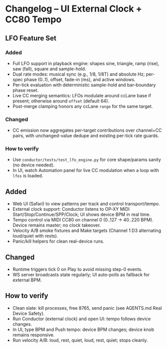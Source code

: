 # Changelog – UI External Clock + CC80 Tempo

## LFO Feature Set
### Added
- Full LFO support in playback engine: shapes sine, triangle, ramp (rise), saw (fall), square and sample-hold.
- Dual rate modes: musical sync (e.g., 1/8, 1/8T) and absolute Hz; per-spec phase (0..1), offset, fade-in (ms), and active windows.
- Per-tick evaluation with deterministic sample-hold and bar-boundary phase reset.
- Live CC merging semantics: LFOs modulate around ccLane base if present; otherwise around `offset` (default 64).
- Post-merge clamping honors any ccLane `range` for the same target.

### Changed
- CC emission now aggregates per-target contributions over channel+CC pairs, with unchanged-value dedupe and existing per-tick rate guards.

### How to verify
- Use `conductor/tests/test_lfo_engine.py` for core shape/params sanity (no device needed).
- In UI, watch Automation panel for live CC modulation when a loop with `lfos` is loaded.

## Added
- Web UI (Safari) to view patterns per track and control transport/tempo.
- External clock support: Conductor listens to OP‑XY MIDI Start/Stop/Continue/SPP/Clock; UI shows device BPM in real time.
- Tempo control via MIDI CC80 on channel 0 (0..127 → 40..220 BPM). Device remains master; no clock takeover.
- Velocity A/B smoke fixtures and Make targets (Channel 1 D3 alternating loud/quiet with rests).
- Panic/kill helpers for clean real-device runs.

## Changed
- Runtime triggers tick 0 on Play to avoid missing step-0 events.
- WS server broadcasts state regularly; UI auto-polls as fallback for external BPM.

## How to verify
- Clean slate: kill processes, free 8765, send panic (see AGENTS.md Real Device Safety).
- Run Conductor (external clock) and open UI: tempo follows device changes.
- In UI, type BPM and Push tempo: device BPM changes; device knob remains responsive.
- Run velocity A/B: loud, rest, quiet, loud, rest, quiet; stops cleanly.
